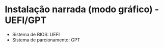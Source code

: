 # Instalação narrada (modo gráfico) - UEFI/GPT

- Sistema de BIOS: UEFI
- Sistema de parcionamento: GPT

